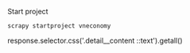 Start project
```
scrapy startproject vneconomy
```

response.selector.css('.detail__content ::text').getall()